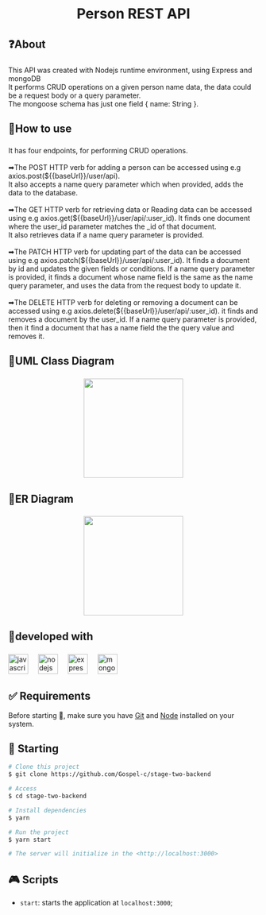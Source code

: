 <h1 align="center">Person REST API</h1>

###

<h2 align="left">❓About</h2>

###

<p align="left">This API was created with Nodejs runtime environment, using Express and mongoDB<br>It performs CRUD operations on a given person name data, the data could be a request body or a query parameter.<br>The mongoose schema has just one field { name: String }.</p>

###

<h2 align="left">🔰How to use</h2>

###

<p align="left">It has four endpoints, for performing CRUD operations. <br><br>➡The POST HTTP verb for adding a person can be accessed using e.g axios.post(${{baseUrl}}/user/api).<br>It also accepts a name query parameter which when provided, adds the data to the database.<br><br>➡The GET HTTP verb for retrieving data or Reading data can be accessed using e.g axios.get(${{baseUrl}}/user/api/:user_id). It finds one document where the user_id parameter matches the _id of that document.<br>It also retrieves data if a name query parameter is provided.<br><br>➡The PATCH HTTP verb for updating part of the data can be accessed using e.g axios.patch(${{baseUrl}}/user/api/:user_id). It finds a document by id and updates the given fields or conditions. If a name query parameter is provided, it finds a document whose name field is the same as the name query parameter, and uses the data from the request body to update it.<br><br>➡The DELETE HTTP verb for deleting or removing a document can be accessed using e.g axios.delete(${{baseUrl}}/user/api/:user_id). it finds and removes a document by the user_id. If a name query parameter is provided, then it find a document that has a name field the the query value and removes it.</p>

###

<h2 align="left">🔶UML Class Diagram</h2>

###

<div align="center">
  <img height="200" src="https://i.ibb.co/55NXhWL/Untitled-Diagram-drawio.png"  />
</div>

###

<h2 align="left">🔶ER Diagram</h2>

###

<div align="center">
  <img height="200" src="https://i.ibb.co/gtYnSJp/Entity-Relationship-Diagram-drawio.png"  />
</div>

###

<h2 align="left">🚀developed with</h2>

###

<div align="left">
  <img src="https://cdn.jsdelivr.net/gh/devicons/devicon/icons/javascript/javascript-original.svg" height="40" alt="javascript logo"  />
  <img width="12" />
  <img src="https://cdn.jsdelivr.net/gh/devicons/devicon/icons/nodejs/nodejs-original.svg" height="40" alt="nodejs logo"  />
  <img width="12" />
  <img src="https://cdn.jsdelivr.net/gh/devicons/devicon/icons/express/express-original-wordmark.svg" height="40" alt="express logo"  />
  <img width="12" />
  <img src="https://cdn.jsdelivr.net/gh/devicons/devicon/icons/mongodb/mongodb-original.svg" height="40" alt="mongodb logo"  />
</div>

###

## :white_check_mark: Requirements ##

Before starting :checkered_flag:, make sure you have [Git](https://git-scm.com) and [Node](https://nodejs.org/en/) installed on your system.

## :checkered_flag: Starting ##

```bash
# Clone this project
$ git clone https://github.com/Gospel-c/stage-two-backend

# Access
$ cd stage-two-backend

# Install dependencies
$ yarn

# Run the project
$ yarn start

# The server will initialize in the <http://localhost:3000>
```

## :video_game: Scripts

- `start`: starts the application at `localhost:3000`;
